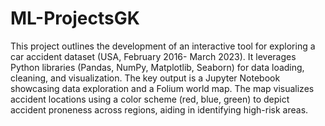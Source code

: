 # ML-ProjectsGK
 This project outlines the development of an interactive tool for exploring a car accident
 dataset (USA, February 2016- March 2023). It leverages Python libraries (Pandas,
 NumPy, Matplotlib, Seaborn) for data loading, cleaning, and visualization. The key
 output is a Jupyter Notebook showcasing data exploration and a Folium world map.
 The map visualizes accident locations using a color scheme (red, blue, green) to depict
 accident proneness across regions, aiding in identifying high-risk areas.
